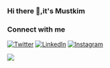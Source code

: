 ### Hi there 👋,it's Mustkim

### Connect with me 
[![Twitter](https://img.shields.io/twitter/follow/hey_mustkim?style=social)](https://twitter.com/hey_mustkim)
[![LinkedIn](https://img.shields.io/badge/LinkedIn-MustkimKhatik-blue)](https://www.linkedin.com/in/Mustkimhere)
[![Instagram](https://img.shields.io/badge/Instagram-hey.mustkim-orange)](https://www.instagram.com/hey.mustkim)

<!-- <div id="header" align="center">
  <img src="https://media.giphy.com/media/gFhZjOtzoutSvckWPM/giphy.gif" width="500"/>
</div> -->


 
  
  ![](https://komarev.com/ghpvc/?username=MustkimKhatik)

<!--
**MustkimKhatik/MustkimKhatik** is a ✨ _special_ ✨ repository because its `README.md` (this file) appears on your GitHub profile.

Here are some ideas to get you started:

- 🔭 I’m currently working on ...
- 🌱 I’m currently learning ...
- 👯 I’m looking to collaborate on ...
- 🤔 I’m looking for help with ...
- 💬 Ask me about ...
- 📫 How to reach me: ...
- 😄 Pronouns: ...
- ⚡ Fun fact: ...
-->
